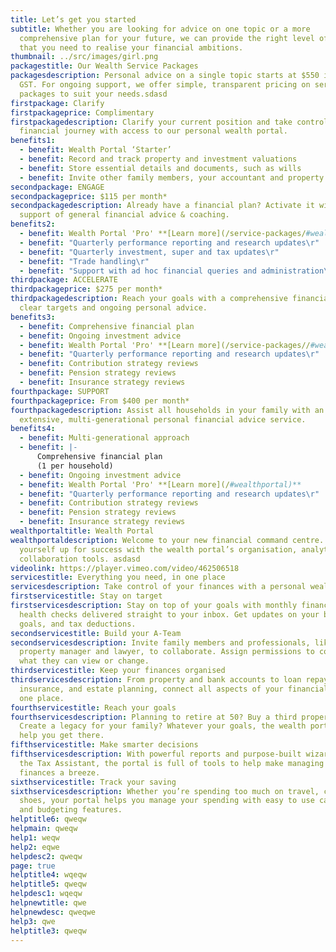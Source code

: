 ```yaml
---
title: Let’s get you started
subtitle: Whether you are looking for advice on one topic or a more
  comprehensive plan for your future, we can provide the right level of support
  that you need to realise your financial ambitions.
thumbnail: ../src/images/girl.png
packagestitle: Our Wealth Service Packages
packagesdescription: Personal advice on a single topic starts at $550 including
  GST. For ongoing support, we offer simple, transparent pricing on service
  packages to suit your needs.sdasd
firstpackage: Clarify
firstpackageprice: Complimentary
firstpackagedescription: Clarify your current position and take control of your
  financial journey with access to our personal wealth portal.
benefits1:
  - benefit: Wealth Portal ‘Starter’
  - benefit: Record and track property and investment valuations
  - benefit: Store essential details and documents, such as wills
  - benefit: Invite other family members, your accountant and property manager
secondpackage: ENGAGE
secondpackageprice: $115 per month*
secondpackagedescription: Already have a financial plan? Activate it with the
  support of general financial advice & coaching.
benefits2:
  - benefit: Wealth Portal 'Pro' **[Learn more](/service-packages/#wealthportal)**
  - benefit: "Quarterly performance reporting and research updates\r"
  - benefit: "Quarterly investment, super and tax updates\r"
  - benefit: "Trade handling\r"
  - benefit: "Support with ad hoc financial queries and administration\r"
thirdpackage: ACCELERATE
thirdpackageprice: $275 per month*
thirdpackagedescription: Reach your goals with a comprehensive financial plan,
  clear targets and ongoing personal advice.
benefits3:
  - benefit: Comprehensive financial plan
  - benefit: Ongoing investment advice
  - benefit: Wealth Portal 'Pro' **[Learn more](/service-packages//#wealthportal)**
  - benefit: "Quarterly performance reporting and research updates\r"
  - benefit: Contribution strategy reviews
  - benefit: Pension strategy reviews
  - benefit: Insurance strategy reviews
fourthpackage: SUPPORT
fourthpackageprice: From $400 per month*
fourthpackagedescription: Assist all households in your family with an
  extensive, multi-generational personal financial advice service.
benefits4:
  - benefit: Multi-generational approach
  - benefit: |-
      Comprehensive financial plan 
      (1 per household)
  - benefit: Ongoing investment advice
  - benefit: Wealth Portal 'Pro' **[Learn more](/#wealthportal)**
  - benefit: "Quarterly performance reporting and research updates\r"
  - benefit: Contribution strategy reviews
  - benefit: Pension strategy reviews
  - benefit: Insurance strategy reviews
wealthportaltitle: Wealth Portal
wealthportaldescription: Welcome to your new financial command centre. Set
  yourself up for success with the wealth portal’s organisation, analytics, and
  collaboration tools. asdasd
videolink: https://player.vimeo.com/video/462506518
servicestitle: Everything you need, in one place
servicesdescription: Take control of your finances with a personal wealth portal
firstservicestitle: Stay on target
firstservicesdescription: Stay on top of your goals with monthly financial
  health checks delivered straight to your inbox. Get updates on your budgets,
  goals, and tax deductions.
secondservicestitle: Build your A-Team
secondservicesdescription: Invite family members and professionals, like your
  property manager and lawyer, to collaborate. Assign permissions to control
  what they can view or change.
thirdservicestitle: Keep your finances organised
thirdservicesdescription: From property and bank accounts to loan repayments,
  insurance, and estate planning, connect all aspects of your financial world in
  one place.
fourthservicestitle: Reach your goals
fourthservicesdescription: Planning to retire at 50? Buy a third property?
  Create a legacy for your family? Whatever your goals, the wealth portal can
  help you get there.
fifthservicestitle: Make smarter decisions
fifthservicesdescription: With powerful reports and purpose-built wizards like
  the Tax Assistant, the portal is full of tools to help make managing your
  finances a breeze.
sixthservicestitle: Track your saving
sixthservicesdescription: Whether you’re spending too much on travel, coffee, or
  shoes, your portal helps you manage your spending with easy to use cashflow
  and budgeting features.
helptitle6: qweqw
helpmain: qweqw
help1: weqw
help2: eqwe
helpdesc2: qweqw
page: true
helptitle4: wqeqw
helptitle5: qweqw
helpdesc1: wqeqw
helpnewtitle: qwe
helpnewdesc: qweqwe
help3: qwe
helptitle3: qweqw
---
```

